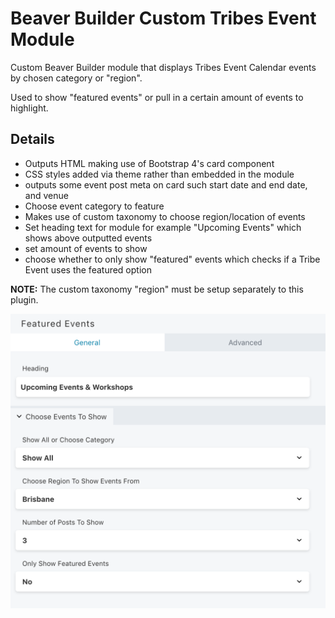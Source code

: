 # Beaver Builder Custom Tribes Event Module

Custom Beaver Builder module that displays Tribes Event Calendar events by chosen category or "region".

Used to show "featured events" or pull in a certain amount of events to highlight.

## Details

- Outputs HTML making use of Bootstrap 4's card component
- CSS styles added via theme rather than embedded in the module
- outputs some event post meta on card such start date and end date, and venue
- Choose event category to feature
- Makes use of custom taxonomy to choose region/location of events
- Set heading text for module for example "Upcoming Events" which shows above outputted events
- set amount of events to show
- choose whether to only show "featured" events which checks if a Tribe Event uses the featured option

**NOTE:** The custom taxonomy "region" must be setup separately to this plugin.

<img src="screenshot.png" >
